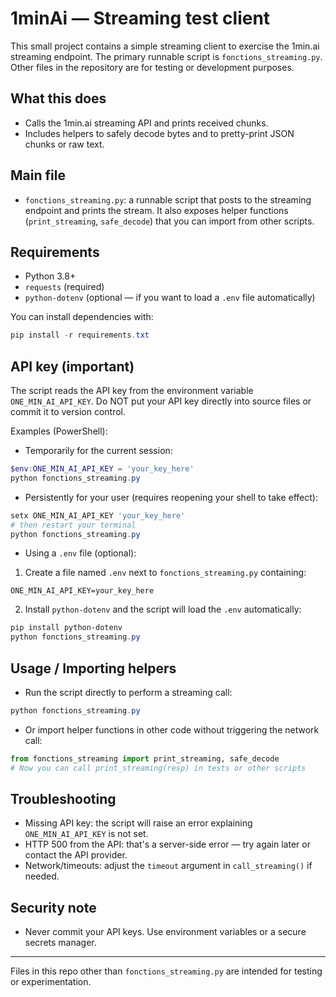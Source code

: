 # 1minAi — Streaming test client

This small project contains a simple streaming client to exercise the 1min.ai streaming endpoint. The primary runnable script is `fonctions_streaming.py`. Other files in the repository are for testing or development purposes.

## What this does
- Calls the 1min.ai streaming API and prints received chunks.
- Includes helpers to safely decode bytes and to pretty-print JSON chunks or raw text.

## Main file
- `fonctions_streaming.py`: a runnable script that posts to the streaming endpoint and prints the stream. It also exposes helper functions (`print_streaming`, `safe_decode`) that you can import from other scripts.

## Requirements
- Python 3.8+
- `requests` (required)
- `python-dotenv` (optional — if you want to load a `.env` file automatically)

You can install dependencies with:

```powershell
pip install -r requirements.txt
```

## API key (important)
The script reads the API key from the environment variable `ONE_MIN_AI_API_KEY`. Do NOT put your API key directly into source files or commit it to version control.

Examples (PowerShell):

- Temporarily for the current session:
```powershell
$env:ONE_MIN_AI_API_KEY = 'your_key_here'
python fonctions_streaming.py
```

- Persistently for your user (requires reopening your shell to take effect):
```powershell
setx ONE_MIN_AI_API_KEY 'your_key_here'
# then restart your terminal
python fonctions_streaming.py
```

- Using a `.env` file (optional):
1. Create a file named `.env` next to `fonctions_streaming.py` containing:
```
ONE_MIN_AI_API_KEY=your_key_here
```
2. Install `python-dotenv` and the script will load the `.env` automatically:
```powershell
pip install python-dotenv
python fonctions_streaming.py
```

## Usage / Importing helpers
- Run the script directly to perform a streaming call:
```powershell
python fonctions_streaming.py
```

- Or import helper functions in other code without triggering the network call:
```python
from fonctions_streaming import print_streaming, safe_decode
# Now you can call print_streaming(resp) in tests or other scripts
```

## Troubleshooting
- Missing API key: the script will raise an error explaining `ONE_MIN_AI_API_KEY` is not set.
- HTTP 500 from the API: that's a server-side error — try again later or contact the API provider.
- Network/timeouts: adjust the `timeout` argument in `call_streaming()` if needed.

## Security note
- Never commit your API keys. Use environment variables or a secure secrets manager.

---
Files in this repo other than `fonctions_streaming.py` are intended for testing or experimentation.

